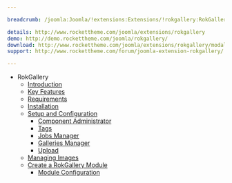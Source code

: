 ```yaml
---

breadcrumb: /joomla:Joomla/!extensions:Extensions/!rokgallery:RokGallery

details: http://www.rockettheme.com/joomla/extensions/rokgallery
demo: http://demo.rockettheme.com/joomla/rokgallery/
download: http://www.rockettheme.com/joomla/extensions/rokgallery/modal/downloads
support: http://www.rockettheme.com/forum/joomla-extension-rokgallery/

---
```


* RokGallery
    * [Introduction]()
    * [Key Features](INDEX.md#key-features)
    * [Requirements](INDEX.md#requirements)
    * [Installation](INDEX.md#how-to-install)
    * [Setup and Configuration](rokgallery_administrator.md)
        * [Component Administrator](rokgallery_administrator.md#understanding-the-administrator)
        * [Tags](rokgallery_administrator.md#tags)
        * [Jobs Manager](rokgallery_administrator.md#jobs-manager)
        * [Galleries Manager](rokgallery_administrator.md#galleries-manager)
        * [Upload](rokgallery_administrator.md#upload)
    * [Managing Images](rokgallery_images.md)
    * [Create a RokGallery Module](rokgallery_module.md)
        * [Module Configuration](rokgallery_module.md#module-configuration)